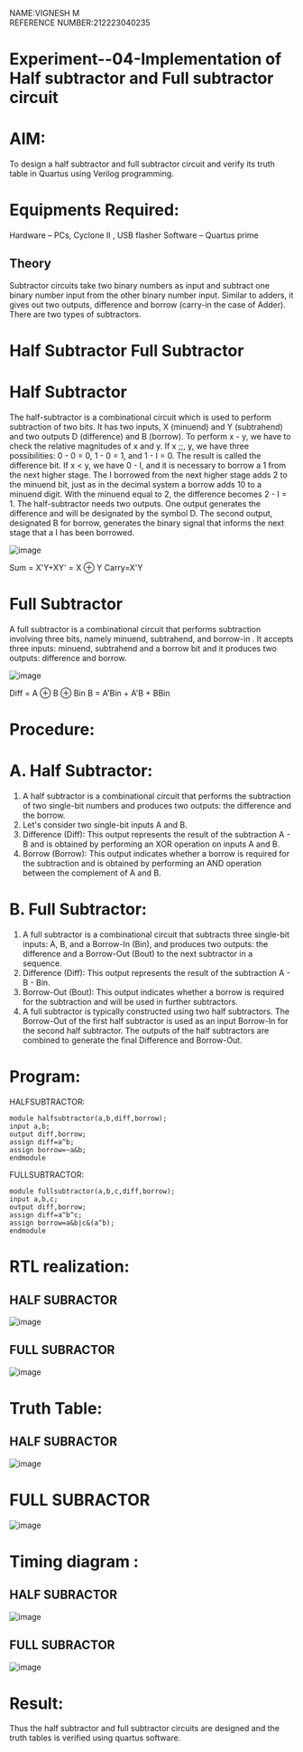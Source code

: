 NAME:VIGNESH M<br>
REFERENCE NUMBER:212223040235

# Experiment--04-Implementation of Half subtractor and Full subtractor circuit
# AIM:
To design a half subtractor and full subtractor circuit and verify its truth table in Quartus using Verilog programming.

# Equipments Required:
 Hardware – PCs, Cyclone II , USB flasher
 Software – Quartus prime
## Theory
Subtractor circuits take two binary numbers as input and subtract one binary number input from the other binary number input. Similar to adders, it gives out two outputs, difference and borrow (carry-in the case of Adder). There are two types of subtractors.

# Half Subtractor Full Subtractor
# Half Subtractor
The half-subtractor is a combinational circuit which is used to perform subtraction of two bits. It has two inputs, X (minuend) and Y (subtrahend) and two outputs D (difference) and B (borrow). To perform x - y, we have to check the relative magnitudes of x and y. If x ;;, y, we have three possibilities: 0 - 0 = 0, 1 - 0 = 1, and 1 - I = 0. The result is called the difference bit. If x < y, we have 0 - I, and it is necessary to borrow a 1 from the next higher stage. The I borrowed from the next higher stage adds 2 to the minuend bit, just as in the decimal system a borrow adds 10 to a minuend digit. With the minuend equal to 2, the difference becomes 2 - I = 1. The half-subtractor needs two outputs. One output generates the difference and will be designated by the symbol D. The second output, designated B for borrow, generates the binary signal that informs the next stage that a I has been borrowed.

![image](https://github.com/Vignesh-M-07/Experiment--03-Half-Subtractor-and-Full-subtractor/assets/151615193/570da73f-b873-47d4-a045-55ebb5769b59)

Sum = X'Y+XY' = X ⊕ Y
Carry=X'Y

# Full Subtractor
A full subtractor is a combinational circuit that performs subtraction involving three bits, namely minuend, subtrahend, and borrow-in . It accepts three inputs: minuend, subtrahend and a borrow bit and it produces two outputs: difference and borrow.

![image](https://github.com/Vignesh-M-07/Experiment--03-Half-Subtractor-and-Full-subtractor/assets/151615193/a0092456-59e5-4898-9aef-f468e8a7f83f)

Diff = A ⊕ B ⊕ Bin B = A'Bin + A'B + BBin

# Procedure:
# A.  Half Subtractor:
1. A half subtractor is a combinational circuit that performs the subtraction of two single-bit numbers and produces two outputs: the difference and the borrow.
2. Let's consider two single-bit inputs A and B.
3. Difference (Diff): This output represents the result of the subtraction A - B and is obtained by performing an XOR operation on inputs A and B.
4. Borrow (Borrow): This output indicates whether a borrow is required for the subtraction and is obtained by performing an AND operation between the complement of A and B.
# B. Full Subtractor:
1. A full subtractor is a combinational circuit that subtracts three single-bit inputs: A, B, and a Borrow-In (Bin), and produces two outputs: the difference and a Borrow-Out (Bout) to the next subtractor in a sequence.
2. Difference (Diff): This output represents the result of the subtraction A - B - Bin.
3. Borrow-Out (Bout): This output indicates whether a borrow is required for the subtraction and will be used in further subtractors.
4. A full subtractor is typically constructed using two half subtractors. The Borrow-Out of the first half subtractor is used as an input Borrow-In for the second half subtractor. The outputs of the half subtractors are combined to generate the final Difference and Borrow-Out.

# Program:

HALFSUBTRACTOR:
~~~
module halfsubtractor(a,b,diff,borrow);
input a,b;
output diff,borrow;
assign diff=a^b;
assign borrow=~a&b;
endmodule
~~~
FULLSUBTRACTOR:
~~~
module fullsubtractor(a,b,c,diff,borrow);
input a,b,c;
output diff,borrow;
assign diff=a^b^c;
assign borrow=a&b|c&(a^b);
endmodule
~~~

#  RTL realization:
## HALF SUBRACTOR

![image](https://github.com/Vignesh-M-07/Experiment--03-Half-Subtractor-and-Full-subtractor/assets/151615193/6dc3552b-781d-4bbd-85af-0e3a7292a2da)

## FULL SUBRACTOR

![image](https://github.com/Vignesh-M-07/Experiment--03-Half-Subtractor-and-Full-subtractor/assets/151615193/da34cb59-cb13-4152-a187-22c212baed54)

# Truth Table:
## HALF SUBRACTOR
![image](https://github.com/Vignesh-M-07/Experiment--03-Half-Subtractor-and-Full-subtractor/assets/151615193/00226508-510a-4338-8200-b781677e08c5)

# FULL SUBRACTOR
![image](https://github.com/Vignesh-M-07/Experiment--03-Half-Subtractor-and-Full-subtractor/assets/151615193/a53c8f7f-9f24-40ba-8a02-336fe0337e8d)

# Timing diagram :
## HALF SUBRACTOR
![image](https://github.com/Vignesh-M-07/Experiment--03-Half-Subtractor-and-Full-subtractor/assets/151615193/4af15665-03cb-423a-8b84-1e738afe705e)

## FULL SUBRACTOR
![image](https://github.com/Vignesh-M-07/Experiment--03-Half-Subtractor-and-Full-subtractor/assets/151615193/904ef6ea-f075-4be3-beb8-ed156afc799d)

# Result:
Thus the half subtractor and full subtractor circuits are designed and the truth tables is verified using quartus software.
